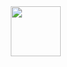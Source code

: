 <!DOCTYPE html5>

<HTML>
<HEAD>

<SECTION>

<meta charset="UTF-8">
<body>
 <a href="https://mail.google.com/mail/u/0/k">
<img src="6.png" style="position: absolute; top: 10px; right: 10px; width:  80px;">
</a>

<style>
    .gallery {
      display: flex;       /* картинки идут в ряд */
      gap: 20px;           /* отступы между ними */
      justify-content: center; /* выравнивание по центру */
    }
    .gallery img {
      width: 40px;        /* ширина картинки */
      border-radius: 10px; /* скругление углов (необязательно) */
      transition: 0.3s;    /* плавный эффект */
    }
    .gallery img:hover {
      transform: scale(1.05); /* лёгкое увеличение при наведении */
    }
  </style>
</head>
<body>
 
